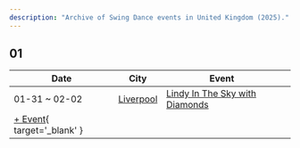 ```yaml
---
description: "Archive of Swing Dance events in United Kingdom (2025)."
---
```


## 01

| Date | City | Event | |
| --- | --- | --- | --- |
| 01-31 ~ 02-02 | [Liverpool](by_city.md#liverpool) | [Lindy In The Sky with Diamonds](lindy-in-the-sky-with-diamonds-2025.md) |  |
| [+ Event](https://github.com/swingdance/events/issues/new?assignees=&labels=add+event&projects=&template=02-add_entity.yml&title=%5B2025%2Fuk%5D%20%3CName%3E&region=uk&province=&city=&org_id=&date_starts=2025-01-&date_ends=2025-01-){ target='_blank' }
